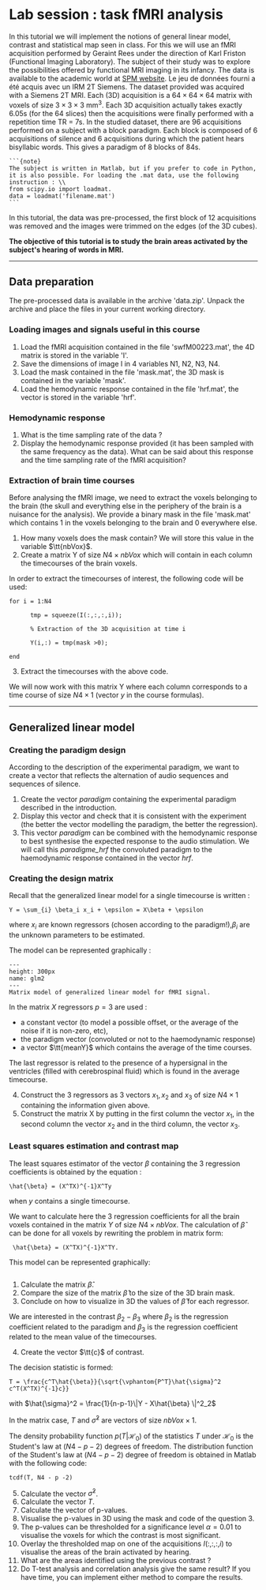 # Lab session : task fMRI analysis

In this tutorial we will implement the notions of general linear model, contrast and statistical map seen in class. For this we will use an fMRI acquisition performed by Geraint Rees under the direction of Karl Friston (Functional Imaging Laboratory). The subject of their study was to explore the possibilities offered by functional MRI imaging in its infancy. The data is available to the academic world at  [SPM website](http://www.fil.ion.ucl.ac.uk/spm/data/auditory/). Le jeu de données fourni a été acquis avec un IRM 2T Siemens. The dataset provided was acquired with a Siemens 2T MRI. Each (3D) acquisition is a $64\times 64\times 64$ matrix with voxels of size  $3 \times 3 \times 3$ mm$^3$. Each 3D acquisition actually takes exactly 6.05s (for the 64 slices) then the acquisitions were finally performed with a repetition time TR = 7s. In the studied dataset, there are 96 acquisitions performed on a subject with a block paradigm.  Each block is composed of 6 acquisitions of silence and 6 acquisitions during which the patient hears bisyllabic words. This gives a paradigm of 8 blocks of 84s.

````{margin}
```{note}
The subject is written in Matlab, but if you prefer to code in Python, it is also possible. For loading the .mat data, use the following instruction : \\
from scipy.io import loadmat.
data = loadmat('filename.mat')
```
````

In this tutorial, the data was pre-processed, the first block of 12 acquisitions was removed and the images were trimmed on the edges (of the 3D cubes).

**The objective of this tutorial is to study the brain areas activated by the subject's hearing of words in MRI.**

---


## Data preparation

The pre-processed data is available in the archive 'data.zip'. Unpack the archive and place the files in your current working directory.

### Loading images and signals useful in this course

1. Load the fMRI acquisition contained in the file 'swfM00223.mat', the 4D matrix is stored in the variable 'I'.
2.  Save the dimensions of image I in 4 variables N1, N2, N3, N4.
3. Load the mask contained in the file 'mask.mat', the 3D mask is contained in the variable 'mask'.
4.  Load the hemodynamic response contained in the file 'hrf.mat', the vector is stored in the variable 'hrf'.


### Hemodynamic response

1. What is the time sampling rate of the data ?
2.  Display the hemodynamic response provided (it has been sampled with the same frequency as the data). What can be said about this response and the time sampling rate of the fMRI acquisition?

### Extraction of brain time courses

Before analysing the fMRI image, we need to extract the voxels belonging to the brain (the skull and everything else in the periphery of the brain is a nuisance for the analysis). We provide a binary mask in the file 'mask.mat' which contains 1 in the voxels belonging to the brain and 0 everywhere else.


1. How many voxels does the mask contain? We will store this value in the variable  $\tt{nbVox}$.
2. Create a matrix Y of size $N4 \times nbVox$ which will contain in each column the timecourses of the brain voxels.

In order to extract the timecourses of interest, the following code will be used:

	for i = 1:N4

	      tmp = squeeze(I(:,:,:,i));

	      % Extraction of the 3D acquisition at time i

	      Y(i,:) = tmp(mask >0);

	end

3. Extract the timecourses with the above code.


We will now work with this matrix Y where each column corresponds to a time course of size $N4\times 1$ (vector $y$ in the course formulas).

---
## Generalized linear model

### Creating the paradigm design

According to the description of the experimental paradigm, we want to create a vector that reflects the alternation of audio sequences and sequences of silence.

1. Create the vector *paradigm* containing the experimental paradigm described in the introduction.
2. Display this vector and check that it is consistent with the experiment (the better the vector modelling the paradigm, the better the regression).
3. This vector *paradigm* can be combined with the hemodynamic response to best synthesise the expected response to the audio stimulation. We will call this *paradigme_hrf* the convoluted paradigm to the haemodynamic response contained in the vector *hrf*.


### Creating the design matrix

Recall that the generalized linear model for a single timecourse is written :
```{math}
Y = \sum_{i} \beta_i x_i + \epsilon = X\beta + \epsilon
```
where $x_i$ are known regressors (chosen according to the paradigm!),$\beta_i$ are the unknown parameters to be estimated.


The model can be represented graphically :
```{figure} /images/GLM.png
---
height: 300px
name: glm2
---
Matrix model of generalized linear model for fMRI signal.
```

In the matrix  $X$  regressors $p = 3$ are used :
* a constant vector (to model a possible offset, or the average of the noise if it is non-zero, etc),
* the paradigm vector (convoluted or not to the haemodynamic response)
* a vector $\tt{meanY}$ which contains the average of the time courses.


The last regressor is related to the presence of a hypersignal in the ventricles (filled with cerebrospinal fluid) which is found in the average timecourse.

4. Construct the 3 regressors as 3 vectors $x_1, x_2$ and $x_3$ of size $N4 \times 1$ containing the information given above.
5. Construct the matrix X by putting in the first column the vector $x_1$, in the second column the vector $x_2$ and in the third column, the vector $x_3$.


### Least squares estimation and contrast map

The least squares estimator of the vector $\beta$ containing the 3 regression coefficients is obtained by the equation :
```{math}
\hat{\beta} = (X^TX)^{-1}X^Ty
```
when $y$ contains a single timecourse.

We want to calculate here the 3 regression coefficients for all the brain voxels contained in the matrix  $Y$ of size $N4\times nbVox$. The calculation of $\hat{\beta}$ can be done for all voxels by rewriting the problem in matrix form:
```{math}
 \hat{\beta} = (X^TX)^{-1}X^TY.
```
This model can be represented graphically:
```{figure} /images/glm3.png
```

1. Calculate the matrix $\hat{\beta}$.
2. Compare the size of the matrix $\hat{\beta}$ to the size of the 3D brain mask.
3. Conclude on how to visualize in 3D the values of $\hat{\beta}$ for each regressor.


We are interested in the contrast $\beta_2 - \beta_3$ where $\beta_2$ is the regression coefficient related to the paradigm and  $\beta_3$ is the regression coefficient related to the mean value of the timecourses.


4. Create the vector $\tt{c}$ of contrast.

The decision statistic is formed:
```{math}
T = \frac{c^T\hat{\beta}}{\sqrt{\vphantom{P^T}\hat{\sigma}^2 c^T(X^TX)^{-1}c}}
```

with $\hat{\sigma}^2 = \frac{1}{n-p-1}\|Y - X\hat{\beta} \|^2_2$

In the matrix case, $T$ and $\hat{\sigma}^2$ are vectors of size $nbVox \times 1$.

The density probability function $p(T|\mathcal{H}_0)$ of the statistics  $T$ under $\mathcal{H}_0$ is the Student's law at $(N4 - p -2)$ degrees of freedom. The distribution function of the Student's law at $(N4 - p -2)$ degree of freedom is obtained in Matlab with the following code:

	tcdf(T, N4 - p -2)

5. Calculate the vector $\hat{\sigma}^2$.
6. Calculate the vector $T$.
7. Calculate the vector of p-values.
8. Visualise the p-values in 3D using the mask and code of the question 3.
9. The p-values can be thresholded for a significance level $\alpha = 0.01$ to visualise the voxels for which the contrast is most significant.
10. Overlay the thresholded map on one of the acquisitions $I(:,:,:,i)$ to visualise the areas of the brain activated by hearing.
11. What are the areas identified using the previous contrast ?
12. Do T-test analysis and correlation analysis give the same result? If you have time, you can implement either method to compare the results.


